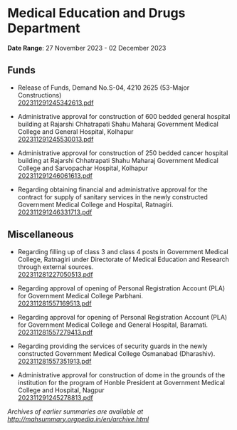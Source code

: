 # Medical Education and Drugs Department

**Date Range**: 27 November 2023 - 02 December 2023


## Funds
- Release of Funds, Demand No.S-04, 4210 2625 (53-Major Constructions)\
  [202311291245342613.pdf](https://gr.maharashtra.gov.in/Site/Upload/Government%20Resolutions/English/202311291245342613.pdf)

- Administrative approval for construction of 600 bedded general hospital building at Rajarshi Chhatrapati Shahu Maharaj Government Medical College and General Hospital, Kolhapur\
  [202311291245530013.pdf](https://gr.maharashtra.gov.in/Site/Upload/Government%20Resolutions/English/202311291245530013.pdf)

- Administrative approval for construction of 250 bedded cancer hospital building at Rajarshi Chhatrapati Shahu Maharaj Government Medical College and Sarvopachar Hospital, Kolhapur\
  [202311291246061613.pdf](https://gr.maharashtra.gov.in/Site/Upload/Government%20Resolutions/English/202311291246061613.pdf)

- Regarding obtaining financial and administrative approval for the contract for supply of sanitary services in the newly constructed Government Medical College and Hospital, Ratnagiri.\
  [202311291246331713.pdf](https://gr.maharashtra.gov.in/Site/Upload/Government%20Resolutions/English/202311291246331713.pdf)

## Miscellaneous
- Regarding filling up of class 3 and class 4 posts in Government Medical College, Ratnagiri under Directorate of Medical Education and Research through external sources.\
  [202311281227050513.pdf](https://gr.maharashtra.gov.in/Site/Upload/Government%20Resolutions/English/202311281227050513.pdf)

- Regarding approval of opening of Personal Registration Account (PLA) for Government Medical College Parbhani.\
  [202311281557169513.pdf](https://gr.maharashtra.gov.in/Site/Upload/Government%20Resolutions/English/202311281557169513.pdf)

- Regarding approval for opening of Personal Registration Account (PLA) for Government Medical College and General Hospital, Baramati.\
  [202311281557279413.pdf](https://gr.maharashtra.gov.in/Site/Upload/Government%20Resolutions/English/202311281557279413.pdf)

- Regarding providing the services of security guards in the newly constructed Government Medical College Osmanabad (Dharashiv).\
  [202311281557351913.pdf](https://gr.maharashtra.gov.in/Site/Upload/Government%20Resolutions/English/202311281557351913.pdf)

- Administrative approval for construction of dome in the grounds of the institution for the program of Honble President at Government Medical College and Hospital, Nagpur\
  [202311291245278813.pdf](https://gr.maharashtra.gov.in/Site/Upload/Government%20Resolutions/English/202311291245278813.pdf)


*Archives of earlier summaries are available at http://mahsummary.orgpedia.in/en/archive.html*